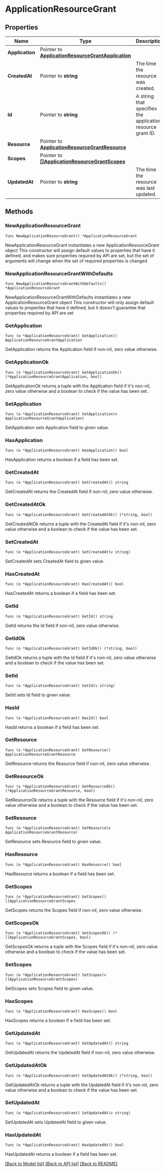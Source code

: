 # ApplicationResourceGrant

## Properties

Name | Type | Description | Notes
------------ | ------------- | ------------- | -------------
**Application** | Pointer to [**ApplicationResourceGrantApplication**](ApplicationResourceGrantApplication.md) |  | [optional] 
**CreatedAt** | Pointer to **string** | The time the resource was created. | [optional] [readonly] 
**Id** | Pointer to **string** | A string that specifies the application resource grant ID. | [optional] [readonly] 
**Resource** | Pointer to [**ApplicationResourceGrantResource**](ApplicationResourceGrantResource.md) |  | [optional] 
**Scopes** | Pointer to [**[]ApplicationResourceGrantScopes**](ApplicationResourceGrantScopes.md) |  | [optional] 
**UpdatedAt** | Pointer to **string** | The time the resource was last updated. | [optional] [readonly] 

## Methods

### NewApplicationResourceGrant

`func NewApplicationResourceGrant() *ApplicationResourceGrant`

NewApplicationResourceGrant instantiates a new ApplicationResourceGrant object
This constructor will assign default values to properties that have it defined,
and makes sure properties required by API are set, but the set of arguments
will change when the set of required properties is changed

### NewApplicationResourceGrantWithDefaults

`func NewApplicationResourceGrantWithDefaults() *ApplicationResourceGrant`

NewApplicationResourceGrantWithDefaults instantiates a new ApplicationResourceGrant object
This constructor will only assign default values to properties that have it defined,
but it doesn't guarantee that properties required by API are set

### GetApplication

`func (o *ApplicationResourceGrant) GetApplication() ApplicationResourceGrantApplication`

GetApplication returns the Application field if non-nil, zero value otherwise.

### GetApplicationOk

`func (o *ApplicationResourceGrant) GetApplicationOk() (*ApplicationResourceGrantApplication, bool)`

GetApplicationOk returns a tuple with the Application field if it's non-nil, zero value otherwise
and a boolean to check if the value has been set.

### SetApplication

`func (o *ApplicationResourceGrant) SetApplication(v ApplicationResourceGrantApplication)`

SetApplication sets Application field to given value.

### HasApplication

`func (o *ApplicationResourceGrant) HasApplication() bool`

HasApplication returns a boolean if a field has been set.

### GetCreatedAt

`func (o *ApplicationResourceGrant) GetCreatedAt() string`

GetCreatedAt returns the CreatedAt field if non-nil, zero value otherwise.

### GetCreatedAtOk

`func (o *ApplicationResourceGrant) GetCreatedAtOk() (*string, bool)`

GetCreatedAtOk returns a tuple with the CreatedAt field if it's non-nil, zero value otherwise
and a boolean to check if the value has been set.

### SetCreatedAt

`func (o *ApplicationResourceGrant) SetCreatedAt(v string)`

SetCreatedAt sets CreatedAt field to given value.

### HasCreatedAt

`func (o *ApplicationResourceGrant) HasCreatedAt() bool`

HasCreatedAt returns a boolean if a field has been set.

### GetId

`func (o *ApplicationResourceGrant) GetId() string`

GetId returns the Id field if non-nil, zero value otherwise.

### GetIdOk

`func (o *ApplicationResourceGrant) GetIdOk() (*string, bool)`

GetIdOk returns a tuple with the Id field if it's non-nil, zero value otherwise
and a boolean to check if the value has been set.

### SetId

`func (o *ApplicationResourceGrant) SetId(v string)`

SetId sets Id field to given value.

### HasId

`func (o *ApplicationResourceGrant) HasId() bool`

HasId returns a boolean if a field has been set.

### GetResource

`func (o *ApplicationResourceGrant) GetResource() ApplicationResourceGrantResource`

GetResource returns the Resource field if non-nil, zero value otherwise.

### GetResourceOk

`func (o *ApplicationResourceGrant) GetResourceOk() (*ApplicationResourceGrantResource, bool)`

GetResourceOk returns a tuple with the Resource field if it's non-nil, zero value otherwise
and a boolean to check if the value has been set.

### SetResource

`func (o *ApplicationResourceGrant) SetResource(v ApplicationResourceGrantResource)`

SetResource sets Resource field to given value.

### HasResource

`func (o *ApplicationResourceGrant) HasResource() bool`

HasResource returns a boolean if a field has been set.

### GetScopes

`func (o *ApplicationResourceGrant) GetScopes() []ApplicationResourceGrantScopes`

GetScopes returns the Scopes field if non-nil, zero value otherwise.

### GetScopesOk

`func (o *ApplicationResourceGrant) GetScopesOk() (*[]ApplicationResourceGrantScopes, bool)`

GetScopesOk returns a tuple with the Scopes field if it's non-nil, zero value otherwise
and a boolean to check if the value has been set.

### SetScopes

`func (o *ApplicationResourceGrant) SetScopes(v []ApplicationResourceGrantScopes)`

SetScopes sets Scopes field to given value.

### HasScopes

`func (o *ApplicationResourceGrant) HasScopes() bool`

HasScopes returns a boolean if a field has been set.

### GetUpdatedAt

`func (o *ApplicationResourceGrant) GetUpdatedAt() string`

GetUpdatedAt returns the UpdatedAt field if non-nil, zero value otherwise.

### GetUpdatedAtOk

`func (o *ApplicationResourceGrant) GetUpdatedAtOk() (*string, bool)`

GetUpdatedAtOk returns a tuple with the UpdatedAt field if it's non-nil, zero value otherwise
and a boolean to check if the value has been set.

### SetUpdatedAt

`func (o *ApplicationResourceGrant) SetUpdatedAt(v string)`

SetUpdatedAt sets UpdatedAt field to given value.

### HasUpdatedAt

`func (o *ApplicationResourceGrant) HasUpdatedAt() bool`

HasUpdatedAt returns a boolean if a field has been set.


[[Back to Model list]](../README.md#documentation-for-models) [[Back to API list]](../README.md#documentation-for-api-endpoints) [[Back to README]](../README.md)


